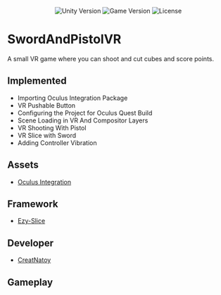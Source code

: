 
<p align="center">
    <img src="https://img.shields.io/badge/Engine-2021.3.1f1-blueviolet" alt="Unity Version">
    <img src="https://img.shields.io/badge/Version-0.1-blue" alt="Game Version">
    <img src="https://img.shields.io/badge/License-None-success" alt="License">
</p>

# SwordAndPistolVR
A small VR game where you can shoot and cut cubes and score points.

## Implemented
* Importing Oculus Integration Package
* VR Pushable Button
* Configuring the Project for Oculus Quest Build
* Scene Loading in VR And Compositor Layers
* VR Shooting With Pistol
* VR Slice with Sword
* Adding Controller Vibration

## Assets
- [Oculus Integration](https://assetstore.unity.com/packages/tools/integration/oculus-integration-82022)

## Framework 
- [Ezy-Slice](https://github.com/DavidArayan/ezy-slice)

## Developer

- [CreatNatoy](https://github.com/CreatNatoy)

## Gameplay

